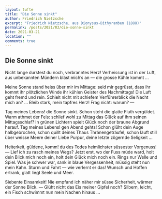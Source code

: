 ```yaml
---
layout: tufte
title: "Die Sonne sinkt"
author: Friedrich Nietzsche
excerpt: "Friedrich Nietzsche, aus Dionysus-Dithyramben (1888)"
permalink: /posts/2021/03/die-sonne-sinkt
date: 2021-03-21
location: ""
comments: true
---
```





## Die Sonne sinkt


Nicht lange durstest du noch,
verbranntes Herz!
Verheissung ist in der Luft,
aus unbekannten Mündern bläst mich’s an
— die grosse Kühle kommt ...


Meine Sonne stand heiss über mir im Mittage:
seid mir gegrüsst, dass ihr kommt
ihr plötzlichen Winde
ihr kühlen Geister des Nachmittags!
Die Luft geht fremd und rein.
Schielt nicht mit schiefem
Verführerblick
die Nacht mich an? ...
Bleib stark, mein tapfres Herz!
Frag nicht: warum? —



Tag meines Lebens!
die Sonne sinkt.
Schon steht die glatte
Fluth vergüldet.
Warm athmet der Fels:
schlief wohl zu Mittag
das Glück auf ihm seinen Mittagsschlaf?
In grünen Lichtern
spielt Glück noch der braune Abgrund herauf.
Tag meines Lebens!
gen Abend gehts!
Schon glüht dein Auge
halbgebrochen,
schon quillt deines Thaus
Thränengeträufel,
schon läuft still über weisse Meere
deiner Liebe Purpur,
deine letzte zögernde Seligkeit ...



Heiterkeit, güldene, komm!
du des Todes
heimlichster süssester Vorgenuss!
— Lief ich zu rasch meines Wegs?
Jetzt erst, wo der Fuss müde ward,
holt dein Blick mich noch ein,
holt dein Glück mich noch ein.
Rings nur Welle und Spiel.
Was je schwer war,
sank in blaue Vergessenheit,
müssig steht nun mein Kahn.
Sturm und Fahrt — wie verlernt er das!
Wunsch und Hoffen ertrank,
glatt liegt Seele und Meer.

Siebente Einsamkeit!
Nie empfand ich
näher mir süsse Sicherheit,
wärmer der Sonne Blick.
— Glüht nicht das Eis meiner Gipfel noch?
Silbern, leicht, ein Fisch
schwimmt nun mein Nachen hinaus ...





<!--
Nicht lange durstest du noch, 

verbranntes Herz!

Verheissung ist in der Luft,

aus unbekannten Mündern bläst mich’s an

— die grosse Kühle kommt ...




Meine Sonne stand heiss über mir im Mittage:

seid mir gegrüsst, dass ihr kommt

ihr plötzlichen Winde

ihr kühlen Geister des Nachmittags!

Die Luft geht fremd und rein.

Schielt nicht mit schiefem
Verführerblick

die Nacht mich an? ...

Bleib stark, mein tapfres Herz!

Frag nicht: warum? —




Tag meines Lebens!

die Sonne sinkt.

Schon steht die glatte

Fluth vergüldet.

Warm athmet der Fels:

schlief wohl zu Mittag

das Glück auf ihm seinen Mittagsschlaf?

In grünen Lichtern

spielt Glück noch der braune Abgrund herauf.

Tag meines Lebens!

gen Abend gehts!

Schon glüht dein Auge

halbgebrochen,

schon quillt deines Thaus

Thränengeträufel,

schon läuft still über weisse Meere

deiner Liebe Purpur,

deine letzte zögernde Seligkeit ...





Heiterkeit, güldene, komm!

du des Todes

heimlichster süssester Vorgenuss!

— Lief ich zu rasch meines Wegs?

Jetzt erst, wo der Fuss müde ward,

holt dein Blick mich noch ein,

holt dein Glück mich noch ein.

Rings nur Welle und Spiel.
Was je schwer war,

sank in blaue Vergessenheit,

müssig steht nun mein Kahn.

Sturm und Fahrt — wie verlernt er das!

Wunsch und Hoffen ertrank,

glatt liegt Seele und Meer.




Siebente Einsamkeit!

Nie empfand ich

näher mir süsse Sicherheit,

wärmer der Sonne Blick.

— Glüht nicht das Eis meiner Gipfel noch?

Silbern, leicht, ein Fisch

schwimmt nun mein Nachen hinaus ...


-->